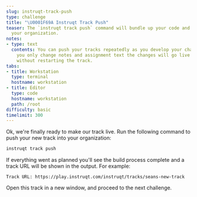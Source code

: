 ```yaml
---
slug: instruqt-track-push
type: challenge
title: "\U0001F69A Instruqt Track Push"
teaser: The `instruqt track push` command will bundle up your code and push it to
  your organization.
notes:
- type: text
  contents: You can push your tracks repeatedly as you develop your challenges. If
    you only change notes and assignment text the changes will go live immediately
    without restarting the track.
tabs:
- title: Workstation
  type: terminal
  hostname: workstation
- title: Editor
  type: code
  hostname: workstation
  path: /root
difficulty: basic
timelimit: 300
---
```

<style type="text/css" rel="stylesheet">
hr.cyan { background-color: cyan; color: cyan; height: 2px; margin-bottom: -10px; }
h2.cyan { color: cyan; }
</style>Ok, we're finally ready to make our track live. Run the following command to push your new track into your organization:

```bash
instruqt track push
```

If everything went as planned you'll see the build process complete and a track URL will be shown in the output. For example:

```
Track URL: https://play.instruqt.com/instruqt/tracks/seans-new-track
```

Open this track in a new window, and proceed to the next challenge.
